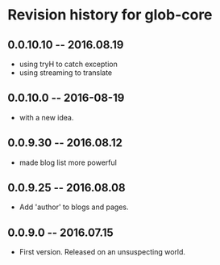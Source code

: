# Revision history for glob-core

## 0.0.10.10 -- 2016.08.19

* using tryH to catch exception
* using streaming to translate

## 0.0.10.0 -- 2016-08-19

* with a new idea.

## 0.0.9.30 -- 2016.08.12

* made blog list more powerful

## 0.0.9.25 -- 2016.08.08

* Add 'author' to blogs and pages.

## 0.0.9.0  -- 2016.07.15

* First version. Released on an unsuspecting world.
